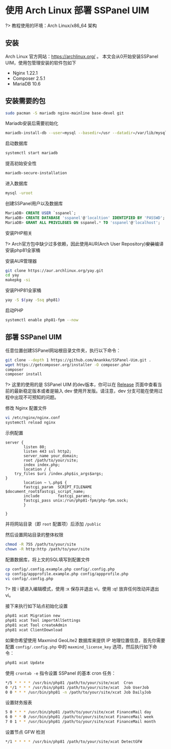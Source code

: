  # 使用 Arch Linux 部署 SSPanel UIM

?> 教程使用的环境：Arch Linux/x86_64 架构

## 安装

Arch Linux 官方网站：https://archlinux.org/ 。
本文会从0开始安装SSPanel UIM，使用包管理安装的软件包如下

- Nginx 1.22.1
- Composer 2.5.1
- MariaDB 10.6

## 安装需要的包

```bash
sudo pacman -S mariadb nginx-mainline base-devel git
```

Mariadb安装后需要初始化

```bash
mariadb-install-db --user=mysql --basedir=/usr --datadir=/var/lib/mysql
```

启动数据库

```bash
systemctl start mariadb
```

提高初始安全性

```bash
mariadb-secure-installation
```

进入数据库

```bash
mysql -uroot
```

创建SSPanel用户以及数据库

```sql
MariaDB> CREATE USER `sspanel`;
MariaDB> CREATE DATABASE 'sspanel'@'localtion' IDENTIFIED BY 'PASSWD';
MariaDB> GRANT ALL PRIVILEGES ON sspanel.* TO 'sspanel'@'localhost';
```

安装PHP相关

?> Arch官方包中缺少过多依赖，因此使用AUR(Arch User Repository)~~安装~~编译安装php81全家桶

安装AUR管理器

```bash
git clone https://aur.archlinux.org/yay.git
cd yay
makepkg -si
```

安装PHP81全家桶

```bash
yay -S $(yay -Ssq php81)
```

启动PHP

```bash
systemctl enable php81-fpm --now
```

## 部署 SSPanel UIM

任意位置创建SSPanel网站根目录文件夹，执行以下命令：

```bash
git clone --depth 1 https://github.com/Anankke/SSPanel-Uim.git .
wget https://getcomposer.org/installer -O composer.phar
composer
composer install
```

?> 这里的使用的是 SSPanel UIM 的dev版本，你可以在 [Release](https://github.com/Anankke/SSPanel-Uim/releases) 页面中查看当前的最新稳定版本或者是输入 dev 使用开发版。请注意，dev 分支可能在使用过程中出现不可预知的问题。

修改 Nginx 配置文件

```bash
vi /etc/nginx/nginx.conf
systemctl reload nginx
```

示例配置

```nginx
server {
        listen 80;
        listen 443 ssl http2;
        server_name your_domain;
        root /path/to/your/site;
        index index.php;
        location / {
    try_files $uri /index.php$is_args$args;
}
        location ~ \.php$ {
        fastcgi_param  SCRIPT_FILENAME $document_root$fastcgi_script_name;
        include        fastcgi_params;
        fastcgi_pass unix:/run/php81-fpm/php-fpm.sock;
        }

}
```

并将网站目录（即 `root` 配置项）后添加 `/public`

然后设置网站目录的整体权限

```bash
chmod -R 755 /path/to/your/site
chown -R http:http /path/to/your/site
```

配置数据库，将上文的SQL填写到配置文件

```bash
cp config/.config.example.php config/.config.php
cp config/appprofile.example.php config/appprofile.php
vi config/.config.php
```

?> 按 i 键进入编辑模式，使用 :x 保存并退出 vi，使用 :q! 放弃任何改动并退出 vi。

接下来执行如下站点初始化设置

```bash
php81 xcat Migration new
php81 xcat Tool importAllSettings
php81 xcat Tool createAdmin
php81 xcat ClientDownload
```

如果你希望使用 Maxmind GeoLite2 数据库来提供 IP 地理位置信息，首先你需要配置 `config/.config.php` 中的 `maxmind_license_key` 选项，然后执行如下命令：

```bash
php81 xcat Update
```

使用 `crontab -e` 指令设置 SSPanel 的基本 cron 任务：

```bash
*/5 * * * * /usr/bin/php81 /path/to/your/site/xcat  Cron
0 */1 * * * /usr/bin/php81 /path/to/your/site/xcat  Job UserJob
0 0 * * * /usr/bin/php81 -n /path/to/your/site/xcat Job DailyJob
```

设置财务报表

```bash
5 0 * * * /usr/bin/php81 /path/to/your/site/xcat FinanceMail day 
6 0 * * 0 /usr/bin/php81 /path/to/your/site/xcat FinanceMail week
7 0 1 * * /usr/bin/php81 /path/to/your/site/xcat FinanceMail month
```

设置节点 GFW 检测

```bash
*/1 * * * * /usr/bin/php81 /path/to/your/site/xcat DetectGFW
```
